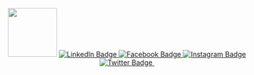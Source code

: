 <div id="header" align="center">
  <img src="https://media.giphy.com/media/M9gbBd9nbDrOTu1Mqx/giphy.gif" width="100"/>

<a href="https://www.linkedin.com/in/drilonhalili">
    <img src="https://img.shields.io/badge/LinkedIn-blue?style=for-the-badge&logo=linkedin&logoColor=white" alt="LinkedIn Badge"/>
  </a>
  <a href="https://www.facebook.com/drilon.halili">
    <img src="https://img.shields.io/badge/Facebook-blue?style=for-the-badge&logo=youtube&logoColor=white" alt="Facebook Badge"/>
  </a>
  <a href="https://www.instagram.com/drilon.halili">
    <img src="https://img.shields.io/badge/YouTube-red?style=for-the-badge&logo=youtube&logoColor=white" alt="Instagram Badge"/>
  </a>
  <a href="https://twitter.com/drilonhalili12">
    <img src="https://img.shields.io/badge/Twitter-blue?style=for-the-badge&logo=twitter&logoColor=white" alt="Twitter Badge"/>
  </a>

<img src="https://komarev.com/ghpvc/?username=your-github-username&style=flat-square&color=blue" alt=""/>
</div>



